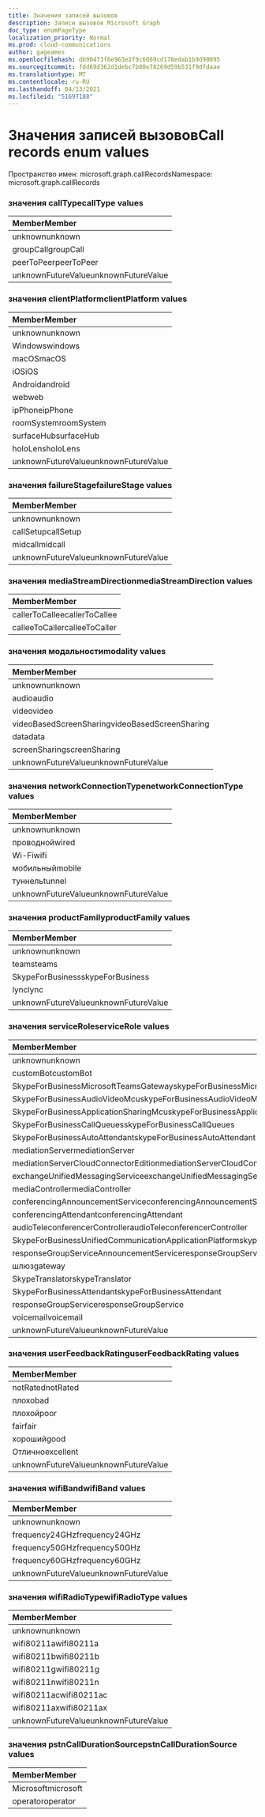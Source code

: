 ```yaml
---
title: Значения записей вызовов
description: Записи вызовов Microsoft Graph
doc_type: enumPageType
localization_priority: Normal
ms.prod: cloud-communications
author: gageames
ms.openlocfilehash: db90473f6e963e2f9c6669cd178edab1b9d90095
ms.sourcegitcommit: fdd69d362d1debc7b08e78269d59b531f9dfdaae
ms.translationtype: MT
ms.contentlocale: ru-RU
ms.lasthandoff: 04/13/2021
ms.locfileid: "51697188"
---
```

# <a name="call-records-enum-values"></a><span data-ttu-id="1dbbc-103">Значения записей вызовов</span><span class="sxs-lookup"><span data-stu-id="1dbbc-103">Call records enum values</span></span>

<span data-ttu-id="1dbbc-104">Пространство имен: microsoft.graph.callRecords</span><span class="sxs-lookup"><span data-stu-id="1dbbc-104">Namespace: microsoft.graph.callRecords</span></span>

### <a name="calltype-values"></a><span data-ttu-id="1dbbc-105">значения callType</span><span class="sxs-lookup"><span data-stu-id="1dbbc-105">callType values</span></span>

| <span data-ttu-id="1dbbc-106">Member</span><span class="sxs-lookup"><span data-stu-id="1dbbc-106">Member</span></span>
|:--------------
| <span data-ttu-id="1dbbc-107">unknown</span><span class="sxs-lookup"><span data-stu-id="1dbbc-107">unknown</span></span>
| <span data-ttu-id="1dbbc-108">groupCall</span><span class="sxs-lookup"><span data-stu-id="1dbbc-108">groupCall</span></span>
| <span data-ttu-id="1dbbc-109">peerToPeer</span><span class="sxs-lookup"><span data-stu-id="1dbbc-109">peerToPeer</span></span>
| <span data-ttu-id="1dbbc-110">unknownFutureValue</span><span class="sxs-lookup"><span data-stu-id="1dbbc-110">unknownFutureValue</span></span>

### <a name="clientplatform-values"></a><span data-ttu-id="1dbbc-111">значения clientPlatform</span><span class="sxs-lookup"><span data-stu-id="1dbbc-111">clientPlatform values</span></span>

| <span data-ttu-id="1dbbc-112">Member</span><span class="sxs-lookup"><span data-stu-id="1dbbc-112">Member</span></span>
|:--------------
| <span data-ttu-id="1dbbc-113">unknown</span><span class="sxs-lookup"><span data-stu-id="1dbbc-113">unknown</span></span>
| <span data-ttu-id="1dbbc-114">Windows</span><span class="sxs-lookup"><span data-stu-id="1dbbc-114">windows</span></span>
| <span data-ttu-id="1dbbc-115">macOS</span><span class="sxs-lookup"><span data-stu-id="1dbbc-115">macOS</span></span>
| <span data-ttu-id="1dbbc-116">iOS</span><span class="sxs-lookup"><span data-stu-id="1dbbc-116">iOS</span></span>
| <span data-ttu-id="1dbbc-117">Android</span><span class="sxs-lookup"><span data-stu-id="1dbbc-117">android</span></span>
| <span data-ttu-id="1dbbc-118">web</span><span class="sxs-lookup"><span data-stu-id="1dbbc-118">web</span></span>
| <span data-ttu-id="1dbbc-119">ipPhone</span><span class="sxs-lookup"><span data-stu-id="1dbbc-119">ipPhone</span></span>
| <span data-ttu-id="1dbbc-120">roomSystem</span><span class="sxs-lookup"><span data-stu-id="1dbbc-120">roomSystem</span></span>
| <span data-ttu-id="1dbbc-121">surfaceHub</span><span class="sxs-lookup"><span data-stu-id="1dbbc-121">surfaceHub</span></span>
| <span data-ttu-id="1dbbc-122">holoLens</span><span class="sxs-lookup"><span data-stu-id="1dbbc-122">holoLens</span></span>
| <span data-ttu-id="1dbbc-123">unknownFutureValue</span><span class="sxs-lookup"><span data-stu-id="1dbbc-123">unknownFutureValue</span></span>

### <a name="failurestage-values"></a><span data-ttu-id="1dbbc-124">значения failureStage</span><span class="sxs-lookup"><span data-stu-id="1dbbc-124">failureStage values</span></span>

| <span data-ttu-id="1dbbc-125">Member</span><span class="sxs-lookup"><span data-stu-id="1dbbc-125">Member</span></span>
|:--------------
| <span data-ttu-id="1dbbc-126">unknown</span><span class="sxs-lookup"><span data-stu-id="1dbbc-126">unknown</span></span>
| <span data-ttu-id="1dbbc-127">callSetup</span><span class="sxs-lookup"><span data-stu-id="1dbbc-127">callSetup</span></span>
| <span data-ttu-id="1dbbc-128">midcall</span><span class="sxs-lookup"><span data-stu-id="1dbbc-128">midcall</span></span>
| <span data-ttu-id="1dbbc-129">unknownFutureValue</span><span class="sxs-lookup"><span data-stu-id="1dbbc-129">unknownFutureValue</span></span>

### <a name="mediastreamdirection-values"></a><span data-ttu-id="1dbbc-130">значения mediaStreamDirection</span><span class="sxs-lookup"><span data-stu-id="1dbbc-130">mediaStreamDirection values</span></span>

| <span data-ttu-id="1dbbc-131">Member</span><span class="sxs-lookup"><span data-stu-id="1dbbc-131">Member</span></span>
|:--------------
| <span data-ttu-id="1dbbc-132">callerToCallee</span><span class="sxs-lookup"><span data-stu-id="1dbbc-132">callerToCallee</span></span>
| <span data-ttu-id="1dbbc-133">calleeToCaller</span><span class="sxs-lookup"><span data-stu-id="1dbbc-133">calleeToCaller</span></span>

### <a name="modality-values"></a><span data-ttu-id="1dbbc-134">значения модальности</span><span class="sxs-lookup"><span data-stu-id="1dbbc-134">modality values</span></span>

| <span data-ttu-id="1dbbc-135">Member</span><span class="sxs-lookup"><span data-stu-id="1dbbc-135">Member</span></span>
|:--------------
| <span data-ttu-id="1dbbc-136">unknown</span><span class="sxs-lookup"><span data-stu-id="1dbbc-136">unknown</span></span>
| <span data-ttu-id="1dbbc-137">audio</span><span class="sxs-lookup"><span data-stu-id="1dbbc-137">audio</span></span>
| <span data-ttu-id="1dbbc-138">video</span><span class="sxs-lookup"><span data-stu-id="1dbbc-138">video</span></span>
| <span data-ttu-id="1dbbc-139">videoBasedScreenSharing</span><span class="sxs-lookup"><span data-stu-id="1dbbc-139">videoBasedScreenSharing</span></span>
| <span data-ttu-id="1dbbc-140">data</span><span class="sxs-lookup"><span data-stu-id="1dbbc-140">data</span></span>
| <span data-ttu-id="1dbbc-141">screenSharing</span><span class="sxs-lookup"><span data-stu-id="1dbbc-141">screenSharing</span></span>
| <span data-ttu-id="1dbbc-142">unknownFutureValue</span><span class="sxs-lookup"><span data-stu-id="1dbbc-142">unknownFutureValue</span></span>

### <a name="networkconnectiontype-values"></a><span data-ttu-id="1dbbc-143">значения networkConnectionType</span><span class="sxs-lookup"><span data-stu-id="1dbbc-143">networkConnectionType values</span></span>

| <span data-ttu-id="1dbbc-144">Member</span><span class="sxs-lookup"><span data-stu-id="1dbbc-144">Member</span></span>
|:--------------
| <span data-ttu-id="1dbbc-145">unknown</span><span class="sxs-lookup"><span data-stu-id="1dbbc-145">unknown</span></span>
| <span data-ttu-id="1dbbc-146">проводной</span><span class="sxs-lookup"><span data-stu-id="1dbbc-146">wired</span></span>
| <span data-ttu-id="1dbbc-147">Wi-Fi</span><span class="sxs-lookup"><span data-stu-id="1dbbc-147">wifi</span></span>
| <span data-ttu-id="1dbbc-148">мобильный</span><span class="sxs-lookup"><span data-stu-id="1dbbc-148">mobile</span></span>
| <span data-ttu-id="1dbbc-149">туннель</span><span class="sxs-lookup"><span data-stu-id="1dbbc-149">tunnel</span></span>
| <span data-ttu-id="1dbbc-150">unknownFutureValue</span><span class="sxs-lookup"><span data-stu-id="1dbbc-150">unknownFutureValue</span></span>

### <a name="productfamily-values"></a><span data-ttu-id="1dbbc-151">значения productFamily</span><span class="sxs-lookup"><span data-stu-id="1dbbc-151">productFamily values</span></span>

| <span data-ttu-id="1dbbc-152">Member</span><span class="sxs-lookup"><span data-stu-id="1dbbc-152">Member</span></span>
|:--------------
| <span data-ttu-id="1dbbc-153">unknown</span><span class="sxs-lookup"><span data-stu-id="1dbbc-153">unknown</span></span>
| <span data-ttu-id="1dbbc-154">teams</span><span class="sxs-lookup"><span data-stu-id="1dbbc-154">teams</span></span>
| <span data-ttu-id="1dbbc-155">SkypeForBusiness</span><span class="sxs-lookup"><span data-stu-id="1dbbc-155">skypeForBusiness</span></span>
| <span data-ttu-id="1dbbc-156">lync</span><span class="sxs-lookup"><span data-stu-id="1dbbc-156">lync</span></span>
| <span data-ttu-id="1dbbc-157">unknownFutureValue</span><span class="sxs-lookup"><span data-stu-id="1dbbc-157">unknownFutureValue</span></span>

### <a name="servicerole-values"></a><span data-ttu-id="1dbbc-158">значения serviceRole</span><span class="sxs-lookup"><span data-stu-id="1dbbc-158">serviceRole values</span></span>

| <span data-ttu-id="1dbbc-159">Member</span><span class="sxs-lookup"><span data-stu-id="1dbbc-159">Member</span></span>
|:--------------
| <span data-ttu-id="1dbbc-160">unknown</span><span class="sxs-lookup"><span data-stu-id="1dbbc-160">unknown</span></span>
| <span data-ttu-id="1dbbc-161">customBot</span><span class="sxs-lookup"><span data-stu-id="1dbbc-161">customBot</span></span>
| <span data-ttu-id="1dbbc-162">SkypeForBusinessMicrosoftTeamsGateway</span><span class="sxs-lookup"><span data-stu-id="1dbbc-162">skypeForBusinessMicrosoftTeamsGateway</span></span>
| <span data-ttu-id="1dbbc-163">SkypeForBusinessAudioVideoMcu</span><span class="sxs-lookup"><span data-stu-id="1dbbc-163">skypeForBusinessAudioVideoMcu</span></span>
| <span data-ttu-id="1dbbc-164">SkypeForBusinessApplicationSharingMcu</span><span class="sxs-lookup"><span data-stu-id="1dbbc-164">skypeForBusinessApplicationSharingMcu</span></span>
| <span data-ttu-id="1dbbc-165">SkypeForBusinessCallQueues</span><span class="sxs-lookup"><span data-stu-id="1dbbc-165">skypeForBusinessCallQueues</span></span>
| <span data-ttu-id="1dbbc-166">SkypeForBusinessAutoAttendant</span><span class="sxs-lookup"><span data-stu-id="1dbbc-166">skypeForBusinessAutoAttendant</span></span>
| <span data-ttu-id="1dbbc-167">mediationServer</span><span class="sxs-lookup"><span data-stu-id="1dbbc-167">mediationServer</span></span>
| <span data-ttu-id="1dbbc-168">mediationServerCloudConnectorEdition</span><span class="sxs-lookup"><span data-stu-id="1dbbc-168">mediationServerCloudConnectorEdition</span></span>
| <span data-ttu-id="1dbbc-169">exchangeUnifiedMessagingService</span><span class="sxs-lookup"><span data-stu-id="1dbbc-169">exchangeUnifiedMessagingService</span></span>
| <span data-ttu-id="1dbbc-170">mediaController</span><span class="sxs-lookup"><span data-stu-id="1dbbc-170">mediaController</span></span>
| <span data-ttu-id="1dbbc-171">conferencingAnnouncementService</span><span class="sxs-lookup"><span data-stu-id="1dbbc-171">conferencingAnnouncementService</span></span>
| <span data-ttu-id="1dbbc-172">conferencingAttendant</span><span class="sxs-lookup"><span data-stu-id="1dbbc-172">conferencingAttendant</span></span>
| <span data-ttu-id="1dbbc-173">audioTeleconferencerController</span><span class="sxs-lookup"><span data-stu-id="1dbbc-173">audioTeleconferencerController</span></span>
| <span data-ttu-id="1dbbc-174">SkypeForBusinessUnifiedCommunicationApplicationPlatform</span><span class="sxs-lookup"><span data-stu-id="1dbbc-174">skypeForBusinessUnifiedCommunicationApplicationPlatform</span></span>
| <span data-ttu-id="1dbbc-175">responseGroupServiceAnnouncementService</span><span class="sxs-lookup"><span data-stu-id="1dbbc-175">responseGroupServiceAnnouncementService</span></span>
| <span data-ttu-id="1dbbc-176">шлюз</span><span class="sxs-lookup"><span data-stu-id="1dbbc-176">gateway</span></span>
| <span data-ttu-id="1dbbc-177">SkypeTranslator</span><span class="sxs-lookup"><span data-stu-id="1dbbc-177">skypeTranslator</span></span>
| <span data-ttu-id="1dbbc-178">SkypeForBusinessAttendant</span><span class="sxs-lookup"><span data-stu-id="1dbbc-178">skypeForBusinessAttendant</span></span>
| <span data-ttu-id="1dbbc-179">responseGroupService</span><span class="sxs-lookup"><span data-stu-id="1dbbc-179">responseGroupService</span></span>
| <span data-ttu-id="1dbbc-180">voicemail</span><span class="sxs-lookup"><span data-stu-id="1dbbc-180">voicemail</span></span>
| <span data-ttu-id="1dbbc-181">unknownFutureValue</span><span class="sxs-lookup"><span data-stu-id="1dbbc-181">unknownFutureValue</span></span>

### <a name="userfeedbackrating-values"></a><span data-ttu-id="1dbbc-182">значения userFeedbackRating</span><span class="sxs-lookup"><span data-stu-id="1dbbc-182">userFeedbackRating values</span></span>

| <span data-ttu-id="1dbbc-183">Member</span><span class="sxs-lookup"><span data-stu-id="1dbbc-183">Member</span></span>
|:--------------
| <span data-ttu-id="1dbbc-184">notRated</span><span class="sxs-lookup"><span data-stu-id="1dbbc-184">notRated</span></span>
| <span data-ttu-id="1dbbc-185">плохо</span><span class="sxs-lookup"><span data-stu-id="1dbbc-185">bad</span></span>
| <span data-ttu-id="1dbbc-186">плохой</span><span class="sxs-lookup"><span data-stu-id="1dbbc-186">poor</span></span>
| <span data-ttu-id="1dbbc-187">fair</span><span class="sxs-lookup"><span data-stu-id="1dbbc-187">fair</span></span>
| <span data-ttu-id="1dbbc-188">хороший</span><span class="sxs-lookup"><span data-stu-id="1dbbc-188">good</span></span>
| <span data-ttu-id="1dbbc-189">Отлично</span><span class="sxs-lookup"><span data-stu-id="1dbbc-189">excellent</span></span>
| <span data-ttu-id="1dbbc-190">unknownFutureValue</span><span class="sxs-lookup"><span data-stu-id="1dbbc-190">unknownFutureValue</span></span>

### <a name="wifiband-values"></a><span data-ttu-id="1dbbc-191">значения wifiBand</span><span class="sxs-lookup"><span data-stu-id="1dbbc-191">wifiBand values</span></span>

| <span data-ttu-id="1dbbc-192">Member</span><span class="sxs-lookup"><span data-stu-id="1dbbc-192">Member</span></span>
|:--------------
| <span data-ttu-id="1dbbc-193">unknown</span><span class="sxs-lookup"><span data-stu-id="1dbbc-193">unknown</span></span>
| <span data-ttu-id="1dbbc-194">frequency24GHz</span><span class="sxs-lookup"><span data-stu-id="1dbbc-194">frequency24GHz</span></span>
| <span data-ttu-id="1dbbc-195">frequency50GHz</span><span class="sxs-lookup"><span data-stu-id="1dbbc-195">frequency50GHz</span></span>
| <span data-ttu-id="1dbbc-196">frequency60GHz</span><span class="sxs-lookup"><span data-stu-id="1dbbc-196">frequency60GHz</span></span>
| <span data-ttu-id="1dbbc-197">unknownFutureValue</span><span class="sxs-lookup"><span data-stu-id="1dbbc-197">unknownFutureValue</span></span>

### <a name="wifiradiotype-values"></a><span data-ttu-id="1dbbc-198">значения wifiRadioType</span><span class="sxs-lookup"><span data-stu-id="1dbbc-198">wifiRadioType values</span></span>

| <span data-ttu-id="1dbbc-199">Member</span><span class="sxs-lookup"><span data-stu-id="1dbbc-199">Member</span></span>
|:--------------
| <span data-ttu-id="1dbbc-200">unknown</span><span class="sxs-lookup"><span data-stu-id="1dbbc-200">unknown</span></span>
| <span data-ttu-id="1dbbc-201">wifi80211a</span><span class="sxs-lookup"><span data-stu-id="1dbbc-201">wifi80211a</span></span>
| <span data-ttu-id="1dbbc-202">wifi80211b</span><span class="sxs-lookup"><span data-stu-id="1dbbc-202">wifi80211b</span></span>
| <span data-ttu-id="1dbbc-203">wifi80211g</span><span class="sxs-lookup"><span data-stu-id="1dbbc-203">wifi80211g</span></span>
| <span data-ttu-id="1dbbc-204">wifi80211n</span><span class="sxs-lookup"><span data-stu-id="1dbbc-204">wifi80211n</span></span>
| <span data-ttu-id="1dbbc-205">wifi80211ac</span><span class="sxs-lookup"><span data-stu-id="1dbbc-205">wifi80211ac</span></span>
| <span data-ttu-id="1dbbc-206">wifi80211ax</span><span class="sxs-lookup"><span data-stu-id="1dbbc-206">wifi80211ax</span></span>
| <span data-ttu-id="1dbbc-207">unknownFutureValue</span><span class="sxs-lookup"><span data-stu-id="1dbbc-207">unknownFutureValue</span></span>

### <a name="pstncalldurationsource-values"></a><span data-ttu-id="1dbbc-208">значения pstnCallDurationSource</span><span class="sxs-lookup"><span data-stu-id="1dbbc-208">pstnCallDurationSource values</span></span> 

|<span data-ttu-id="1dbbc-209">Member</span><span class="sxs-lookup"><span data-stu-id="1dbbc-209">Member</span></span>|
|:---|
|<span data-ttu-id="1dbbc-210">Microsoft</span><span class="sxs-lookup"><span data-stu-id="1dbbc-210">microsoft</span></span>|
|<span data-ttu-id="1dbbc-211">operator</span><span class="sxs-lookup"><span data-stu-id="1dbbc-211">operator</span></span>|

<!--
{
  "type": "#page.annotation",
  "namespace": "microsoft.graph.callRecords"
}
-->



